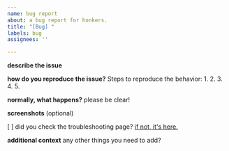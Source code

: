 ```yaml
---
name: bug report
about: a bug report for honkers.
title: "[Bug] "
labels: bug
assignees: ''

---
```


**describe the issue**

**how do you reproduce the issue?**
Steps to reproduce the behavior:
1.
2.
3.
4.
5.

**normally, what happens?**
please be clear!

**screenshots**
(optional)

[ ] did you check the troubleshooting page? <a href="https://bit.ly/honkfaq">if not, it's here.</a>

**additional context**
any other things you need to add?
